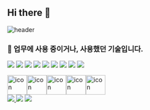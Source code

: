## Hi there 👋
![header](https://capsule-render.vercel.app/api?type=waving&color=auto&height=150&section=header&fontSize=30&animation=twinkling&text=안녕하세요%20웹개발자%20신재민입니다.)

### 🌟 업무에 사용 중이거나, 사용했던 기술입니다.
<P>
<img src="https://img.shields.io/badge/Python-3776AB?logo=Pyton">  
<img src="https://img.shields.io/badge/C++-00599C?logo=C++">
<img src="https://img.shields.io/badge/HTML-E34F26?logo=HTML5">
<img src="https://img.shields.io/badge/CSS-1572B6?logo=CSS3">
<img src="https://img.shields.io/badge/JavaScript-F7DF1E?logo=JavaScript">
<img src="https://img.shields.io/badge/Spring-6DB33F?logo=Spring">
<img src="https://img.shields.io/badge/Oracle-F80000?logo=Oracle">
<img src="https://img.shields.io/badge/Intellij-000000?logo=Intellij">
<img src="https://img.shields.io/badge/Elasticsearch-005571?logo=Elasticsearch">
  <div style="display: flex; align-items: flex-start;"><img src="https://techstack-generator.vercel.app/java-icon.svg" alt="icon" width="45" height="45" /><img src="https://techstack-generator.vercel.app/js-icon.svg" alt="icon" width="45" height="45" /><img src="https://techstack-generator.vercel.app/github-icon.svg" alt="icon" width="45" height="45" /><img src="https://techstack-generator.vercel.app/docker-icon.svg" alt="icon" width="45" height="45" /><img src="https://techstack-generator.vercel.app/aws-icon.svg" alt="icon" width="45" height="45" /></div>
  <a href="https://godwebstory.tistory.com"><img src="https://img.shields.io/badge/velog-11B48A?style=flat-square&logo=Vimeo&logoColor=white&link=https://godwebstory.tistory.com"/>
<a href="https://hits.seeyoufarm.com"><img src="https://hits.seeyoufarm.com/api/count/incr/badge.svg?url=https%3A%2F%2Fgithub.com%2FshinStude&count_bg=%2379C83D&title_bg=%23555555&icon=&icon_color=%23E7E7E7&title=hits&edge_flat=false"/></a>
    <img src="https://github-readme-stats.vercel.app/api?username=anuraghazra&theme=dark&show_icons=true">
  </P>
<!--
**shinStude/shinStude** is a ✨ _special_ ✨ repository because its `README.md` (this file) appears on your GitHub profile.

Here are some ideas to get you started:

- 🔭 I’m currently working on ...
- 🌱 I’m currently learning ...
- 👯 I’m looking to collaborate on ...
- 🤔 I’m looking for help with ...
- 💬 Ask me about ...
- 📫 How to reach me: ...
- 😄 Pronouns: ...
- ⚡ Fun fact: ...
-->


